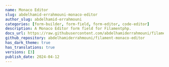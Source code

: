 ```yaml
---
name: Monaco Editor
slug: abdelhamid-errahmouni-monaco-editor
author_slug: abdelhamid-errahmouni
categories: [form-builder, form-field, form-editor, code-editor]
description: A Monaco Editor form field for Filamentphp.
docs_url: https://raw.githubusercontent.com/abdelhamiderrahmouni/filament-monaco-editor/main/README.md
github_repository: abdelhamiderrahmouni/filament-monaco-editor
has_dark_theme: true
has_translations: true
versions: [3]
publish_date: 2024-04-12
---
```

